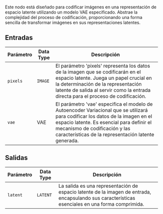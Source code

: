 
Este nodo está diseñado para codificar imágenes en una representación de espacio latente utilizando un modelo VAE especificado. Abstrae la complejidad del proceso de codificación, proporcionando una forma sencilla de transformar imágenes en sus representaciones latentes.

## Entradas

| Parámetro | Data Type | Descripción |
|-----------|-------------|-------------|
| `pixels`  | `IMAGE`     | El parámetro 'pixels' representa los datos de la imagen que se codificarán en el espacio latente. Juega un papel crucial en la determinación de la representación latente de salida al servir como la entrada directa para el proceso de codificación. |
| `vae`     | VAE       | El parámetro 'vae' especifica el modelo de Autoencoder Variacional que se utilizará para codificar los datos de la imagen en el espacio latente. Es esencial para definir el mecanismo de codificación y las características de la representación latente generada. |

## Salidas

| Parámetro | Data Type | Descripción |
|-----------|-------------|-------------|
| `latent`  | `LATENT`    | La salida es una representación de espacio latente de la imagen de entrada, encapsulando sus características esenciales en una forma comprimida. |
